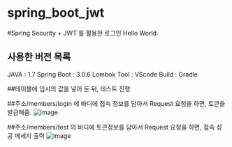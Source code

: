 # spring_boot_jwt
#Spring Security + JWT 를 활용한 로그인 Hello World.

## 사용한 버전 목록
JAVA : 1.7
Spring Boot : 3.0.6
Lombok
Tool : VScode
Build : Gradle

##테이블에 임시의 값을 넣어 둔 뒤, 테스트 진행

##주소/members/login 에 바디에 접속 정보를 담아서 Request 요청을 하면, 토큰을 발급해줌.
![image](https://github.com/nabidana/spring_boot_jwt/assets/123925291/559c124c-b68b-4d8d-8cef-830e616def5c)

##주소/members/test 의 바디에 토큰정보를 담아서 Request 요청을 하면, 접속 성공 메세지 출력
![image](https://github.com/nabidana/spring_boot_jwt/assets/123925291/d1d7ce9a-0128-46b5-894c-1cf40f3f41fe)
